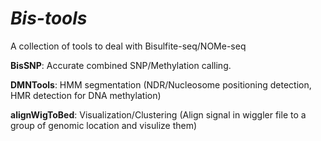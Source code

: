 ***Bis-tools***
=====================
A collection of tools to deal with Bisulfite-seq/NOMe-seq


**BisSNP**:
Accurate combined SNP/Methylation calling.

**DMNTools**:
HMM segmentation (NDR/Nucleosome positioning detection, HMR detection for DNA methylation)

**alignWigToBed**:
Visualization/Clustering (Align signal in wiggler file to a group of genomic location and visulize them)
